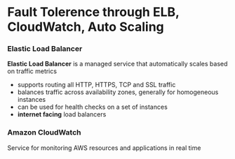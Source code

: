 # Fault Tolerence through ELB, CloudWatch, Auto Scaling
### Elastic Load Balancer
**Elastic Load Balancer** is a managed service that automatically scales based on traffic metrics
- supports routing all HTTP, HTTPS, TCP and SSL traffic 
- balances traffic across availability zones, generally for homogeneous instances
- can be used for health checks on a set of instances
- **internet facing** load balancers

### Amazon CloudWatch
Service for monitoring AWS resources and applications in real time
